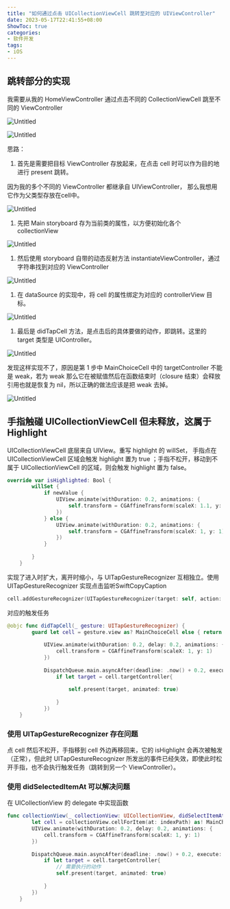```yaml
---
title: "如何通过点击 UICollectionViewCell 跳转至对应的 UIViewController"
date: 2023-05-17T22:41:55+08:00
ShowToc: true
categories:
- 软件开发
tags: 
- iOS
---
```



## 跳转部分的实现

我需要从我的 HomeViewController 通过点击不同的 CollectionViewCell 跳至不同的 ViewController 

![Untitled](../%E5%A6%82%E4%BD%95%E9%80%9A%E8%BF%87%E7%82%B9%E5%87%BB%20UICollectionViewCell%20%E8%B7%B3%E8%BD%AC%E8%87%B3%E5%AF%B9%E5%BA%94%E7%9A%84%20UIViewController/Untitled.png)

![Untitled](../%E5%A6%82%E4%BD%95%E9%80%9A%E8%BF%87%E7%82%B9%E5%87%BB%20UICollectionViewCell%20%E8%B7%B3%E8%BD%AC%E8%87%B3%E5%AF%B9%E5%BA%94%E7%9A%84%20UIViewController/Untitled%201.png)

思路：

1. 首先是需要把目标 ViewController 存放起来，在点击 cell 时可以作为目的地进行 present 跳转。

因为我的多个不同的 ViewController 都继承自 UIViewController， 那么我想用它作为父类型存放在cell中。

![Untitled](../%E5%A6%82%E4%BD%95%E9%80%9A%E8%BF%87%E7%82%B9%E5%87%BB%20UICollectionViewCell%20%E8%B7%B3%E8%BD%AC%E8%87%B3%E5%AF%B9%E5%BA%94%E7%9A%84%20UIViewController/Untitled%202.png)

1. 先把 Main storyboard 存为当前类的属性，以方便初始化各个 collectionView

![Untitled](../%E5%A6%82%E4%BD%95%E9%80%9A%E8%BF%87%E7%82%B9%E5%87%BB%20UICollectionViewCell%20%E8%B7%B3%E8%BD%AC%E8%87%B3%E5%AF%B9%E5%BA%94%E7%9A%84%20UIViewController/Untitled%203.png)

1. 然后使用 storyboard 自带的动态反射方法 instantiateViewController，通过字符串找到对应的 ViewController

![Untitled](../%E5%A6%82%E4%BD%95%E9%80%9A%E8%BF%87%E7%82%B9%E5%87%BB%20UICollectionViewCell%20%E8%B7%B3%E8%BD%AC%E8%87%B3%E5%AF%B9%E5%BA%94%E7%9A%84%20UIViewController/Untitled%204.png)

1. 在 dataSource 的实现中，将 cell 的属性绑定为对应的 controllerView 目标。

![Untitled](../%E5%A6%82%E4%BD%95%E9%80%9A%E8%BF%87%E7%82%B9%E5%87%BB%20UICollectionViewCell%20%E8%B7%B3%E8%BD%AC%E8%87%B3%E5%AF%B9%E5%BA%94%E7%9A%84%20UIViewController/Untitled%205.png)

1. 最后是 didTapCell 方法，是点击后的具体要做的动作，即跳转。这里的 target 类型是 UIController。

![Untitled](../%E5%A6%82%E4%BD%95%E9%80%9A%E8%BF%87%E7%82%B9%E5%87%BB%20UICollectionViewCell%20%E8%B7%B3%E8%BD%AC%E8%87%B3%E5%AF%B9%E5%BA%94%E7%9A%84%20UIViewController/Untitled%206.png)

发现这样实现不了，原因是第 1 步中 MainChoiceCell 中的 targetController 不能是 weak，若为 weak 那么它在被赋值然后在函数结束时（closure 结束）会释放引用也就是恢复为 nil，所以正确的做法应该是把 weak 去掉。

![Untitled](../%E5%A6%82%E4%BD%95%E9%80%9A%E8%BF%87%E7%82%B9%E5%87%BB%20UICollectionViewCell%20%E8%B7%B3%E8%BD%AC%E8%87%B3%E5%AF%B9%E5%BA%94%E7%9A%84%20UIViewController/Untitled%207.png)

## 手指触碰 UICollectionViewCell 但未释放，这属于 Highlight

UICollectionViewCell 底层来自 UIView。重写 highlight 的 willSet， 手指点在 UICollectionViewCell 区域会触发 highlight 置为 true ；手指不松开，移动到不属于 UICollectionViewCell 的区域，则会触发 highlight 置为 false。

```swift
override var isHighlighted: Bool {
        willSet {
            if newValue {
                UIView.animate(withDuration: 0.2, animations: {
                    self.transform = CGAffineTransform(scaleX: 1.1, y: 1.1)
                })
            } else {
                UIView.animate(withDuration: 0.2, animations: {
                    self.transform = CGAffineTransform(scaleX: 1, y: 1)
                })
            }
           
        }
    }
```

实现了进入时扩大，离开时缩小，与 UITapGestureRecognizer 互相独立。使用 UITapGestureRecognizer 实现点击监听SwiftCopyCaption

```swift
cell.addGestureRecognizer(UITapGestureRecognizer(target: self, action: #selector(didTapCell(_:))))
```

对应的触发任务

```swift
@objc func didTapCell(_ gesture: UITapGestureRecognizer) {
        guard let cell = gesture.view as? MainChoiceCell else { return }
        
            UIView.animate(withDuration: 0.2, delay: 0.2, animations: {
                cell.transform = CGAffineTransform(scaleX: 1, y: 1)
            })
            
            DispatchQueue.main.asyncAfter(deadline: .now() + 0.2, execute: {
                if let target = cell.targetController{
                    
                    self.present(target, animated: true)
                    
                }
            })
    }
```

### 使用 UITapGestureRecognizer 存在问题

点 cell 然后不松开，手指移到 cell 外边再移回来，它的 isHighlight 会再次被触发（正常），但此时 UITapGestureRecognizer  所发出的事件已经失效，即使此时松开手指，也不会执行触发任务（跳转到另一个 ViewController）。

### 使用 didSelectedItemAt 可以解决问题

在 UICollectionView 的 delegate 中实现函数

```swift
func collectionView(_ collectionView: UICollectionView, didSelectItemAt indexPath: IndexPath) {
        let cell = collectionView.cellForItem(at: indexPath) as! MainChoiceCell
        UIView.animate(withDuration: 0.2, delay: 0.2, animations: {
            cell.transform = CGAffineTransform(scaleX: 1, y: 1)
        })
        
        DispatchQueue.main.asyncAfter(deadline: .now() + 0.2, execute: {
            if let target = cell.targetController{
                // 需要执行的动作
                self.present(target, animated: true)
                
            }
        })
    }

```
